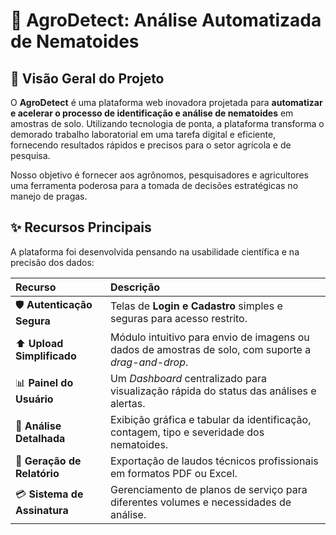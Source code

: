 # 🔬 AgroDetect: Análise Automatizada de Nematoides

## 🌿 Visão Geral do Projeto

O **AgroDetect** é uma plataforma web inovadora projetada para **automatizar e acelerar o processo de identificação e análise de nematoides** em amostras de solo. Utilizando tecnologia de ponta, a plataforma transforma o demorado trabalho laboratorial em uma tarefa digital e eficiente, fornecendo resultados rápidos e precisos para o setor agrícola e de pesquisa.

Nosso objetivo é fornecer aos agrônomos, pesquisadores e agricultores uma ferramenta poderosa para a tomada de decisões estratégicas no manejo de pragas.

## ✨ Recursos Principais

A plataforma foi desenvolvida pensando na usabilidade científica e na precisão dos dados:

| Recurso | Descrição |
| :--- | :--- |
| 🛡️ **Autenticação Segura** | Telas de **Login e Cadastro** simples e seguras para acesso restrito. |
| ⬆️ **Upload Simplificado** | Módulo intuitivo para envio de imagens ou dados de amostras de solo, com suporte a *drag-and-drop*. |
| 📊 **Painel do Usuário** | Um *Dashboard* centralizado para visualização rápida do status das análises e alertas. |
| 🔎 **Análise Detalhada** | Exibição gráfica e tabular da identificação, contagem, tipo e severidade dos nematoides. |
| 📄 **Geração de Relatório** | Exportação de laudos técnicos profissionais em formatos PDF ou Excel. |
| 💳 **Sistema de Assinatura** | Gerenciamento de planos de serviço para diferentes volumes e necessidades de análise. |
